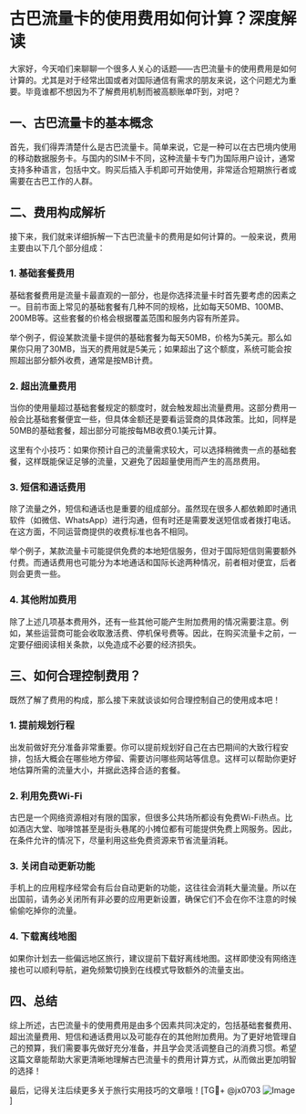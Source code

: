 # 古巴流量卡的使用费用如何计算？深度解读

大家好，今天咱们来聊聊一个很多人关心的话题——古巴流量卡的使用费用是如何计算的。尤其是对于经常出国或者对国际通信有需求的朋友来说，这个问题尤为重要。毕竟谁都不想因为不了解费用机制而被高额账单吓到，对吧？

## 一、古巴流量卡的基本概念

首先，我们得弄清楚什么是古巴流量卡。简单来说，它是一种可以在古巴境内使用的移动数据服务卡。与国内的SIM卡不同，这种流量卡专门为国际用户设计，通常支持多种语言，包括中文。购买后插入手机即可开始使用，非常适合短期旅行者或需要在古巴工作的人群。

## 二、费用构成解析

接下来，我们就来详细拆解一下古巴流量卡的费用是如何计算的。一般来说，费用主要由以下几个部分组成：

### 1. 基础套餐费用

基础套餐费用是流量卡最直观的一部分，也是你选择流量卡时首先要考虑的因素之一。目前市面上常见的基础套餐有几种不同的规格，比如每天50MB、100MB、200MB等。这些套餐的价格会根据覆盖范围和服务内容有所差异。

举个例子，假设某款流量卡提供的基础套餐为每天50MB，价格为5美元。那么如果你只用了30MB，当天的费用就是5美元；如果超出了这个额度，系统可能会按照超出部分额外收费，通常是按MB计费。

### 2. 超出流量费用

当你的使用量超过基础套餐规定的额度时，就会触发超出流量费用。这部分费用一般会比基础套餐便宜一些，但具体金额还是要看运营商的具体政策。比如，同样是50MB的基础套餐，超出部分可能按每MB收费0.1美元计算。

这里有个小技巧：如果你预计自己的流量需求较大，可以选择稍微贵一点的基础套餐，这样既能保证足够的流量，又避免了因超量使用而产生的高昂费用。

### 3. 短信和通话费用

除了流量之外，短信和通话也是重要的组成部分。虽然现在很多人都依赖即时通讯软件（如微信、WhatsApp）进行沟通，但有时还是需要发送短信或者拨打电话。在这方面，不同运营商提供的收费标准也各不相同。

举个例子，某款流量卡可能提供免费的本地短信服务，但对于国际短信则需要额外付费。而通话费用也可能分为本地通话和国际长途两种情况，前者相对便宜，后者则会更贵一些。

### 4. 其他附加费用

除了上述几项基本费用外，还有一些其他可能产生附加费用的情况需要注意。例如，某些运营商可能会收取激活费、停机保号费等。因此，在购买流量卡之前，一定要仔细阅读相关条款，以免造成不必要的经济损失。

## 三、如何合理控制费用？

既然了解了费用的构成，那么接下来就谈谈如何合理控制自己的使用成本吧！

### 1. 提前规划行程

出发前做好充分准备非常重要。你可以提前规划好自己在古巴期间的大致行程安排，包括大概会在哪些地方停留、需要访问哪些网站等信息。这样可以帮助你更好地估算所需的流量大小，并据此选择合适的套餐。

### 2. 利用免费Wi-Fi

古巴是一个网络资源相对有限的国家，但很多公共场所都设有免费Wi-Fi热点。比如酒店大堂、咖啡馆甚至是街头巷尾的小摊位都有可能提供免费上网服务。因此，在条件允许的情况下，尽量利用这些免费资源来节省流量消耗。

### 3. 关闭自动更新功能

手机上的应用程序经常会有后台自动更新的功能，这往往会消耗大量流量。所以在出国前，请务必关闭所有非必要的应用更新设置，确保它们不会在你不注意的时候偷偷吃掉你的流量。

### 4. 下载离线地图

如果你计划去一些偏远地区旅行，建议提前下载好离线地图。这样即使没有网络连接也可以顺利导航，避免频繁切换到在线模式导致额外的流量支出。

## 四、总结

综上所述，古巴流量卡的使用费用是由多个因素共同决定的，包括基础套餐费用、超出流量费用、短信和通话费用以及可能存在的其他附加费用。为了更好地管理自己的预算，我们需要事先做好充分准备，并且学会灵活调整自己的消费习惯。希望这篇文章能帮助大家更清晰地理解古巴流量卡的费用计算方式，从而做出更加明智的选择！

最后，记得关注后续更多关于旅行实用技巧的文章哦！[TG💪+ @jx0703 ![Image](https://github.com/user-attachments/assets/dbca1d08-cadb-493c-b0ec-ad6f7a83f270)]